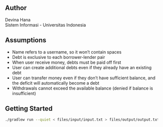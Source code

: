 ## Author
Devina Hana<br>
Sistem Informasi - Universitas Indonesia

## Assumptions
- Name refers to a username, so it won’t contain spaces
- Debt is exclusive to each borrower-lender pair
- When user receive money, debts must be paid off first
- User can create additional debts even if they already have an existing debt
- User can transfer money even if they don’t have sufficient balance, and the deficit will automatically become a debt
- Withdrawals cannot exceed the available balance (denied if balance is insufficient)

## Getting Started
```bash
./gradlew run --quiet < files/input/input.txt > files/output/output.txt
```